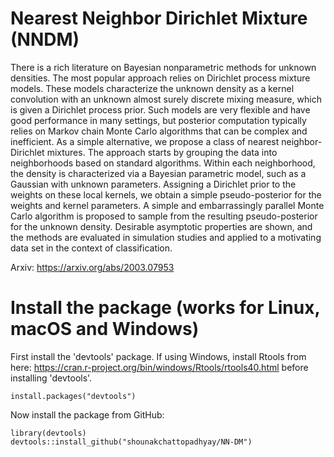 # Nearest Neighbor Dirichlet Mixture (NNDM)

There is a rich literature on Bayesian nonparametric methods for unknown densities. The most popular approach relies on Dirichlet process mixture models. These models characterize the unknown density as a kernel convolution with an unknown almost surely discrete mixing measure, which is given a Dirichlet process prior. Such models are very flexible and have good performance in many settings, but posterior computation typically relies on Markov chain Monte Carlo algorithms that can be complex and inefficient. As a simple alternative, we propose a class of nearest neighbor-Dirichlet mixtures. The approach starts by grouping the data into neighborhoods based on standard algorithms. Within each neighborhood, the density is characterized via a Bayesian parametric model, such as a Gaussian with unknown parameters. Assigning a Dirichlet prior to the weights on these local kernels, we obtain a simple pseudo-posterior for the weights and kernel parameters. A simple and embarrassingly parallel Monte Carlo algorithm is proposed to sample from the resulting pseudo-posterior for the unknown density. Desirable asymptotic properties are shown, and the methods are evaluated in simulation studies and applied to a motivating data set in the context of classification.

Arxiv: https://arxiv.org/abs/2003.07953

# Install the package (works for Linux, macOS and Windows)

First install the 'devtools' package. If using Windows, install Rtools from here: https://cran.r-project.org/bin/windows/Rtools/rtools40.html before installing 'devtools'.

```
install.packages("devtools")
```
Now install the package from GitHub:

```
library(devtools)
devtools::install_github("shounakchattopadhyay/NN-DM")
```
